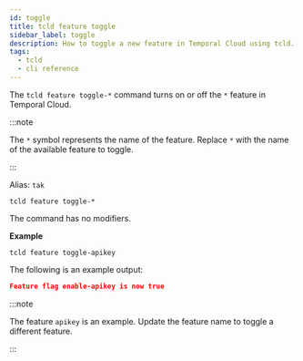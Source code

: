 ```yaml
---
id: toggle
title: tcld feature toggle
sidebar_label: toggle
description: How to toggle a new feature in Temporal Cloud using tcld.
tags:
  - tcld
  - cli reference
---
```


The `tcld feature toggle-*` command turns on or off the `*` feature in Temporal Cloud.

:::note

The `*` symbol represents the name of the feature.
Replace `*` with the name of the available feature to toggle.

:::

Alias: `tak`

`tcld feature toggle-*`

The command has no modifiers.

**Example**

`tcld feature toggle-apikey`

The following is an example output:

```json
Feature flag enable-apikey is now true
```

:::note

The feature `apikey` is an example.
Update the feature name to toggle a different feature.

:::
